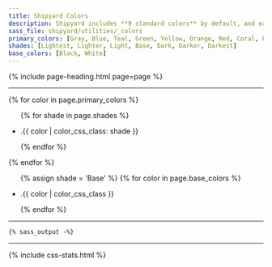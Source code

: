 ```yaml
---
title: Shipyard Colors
description: Shipyard includes **9 standard colors** by default, and each color can be accessed with the corresponding CSS utility class `.color-shade` or by using the SASS variable `$color-shade` in your SASS files.
sass_file: shipyard/utilities/_colors
primary_colors: [Gray, Blue, Teal, Green, Yellow, Orange, Red, Coral, Purple]
shades: [Lightest, Lighter, Light, Base, Dark, Darker, Darkest]
base_colors: [Black, White]
---
```


{% include page-heading.html page=page %}

---

{% for color in page.primary_colors %}
  <ul class="col-container shade-list mb-30" shade-list>
    {% for shade in page.shades %}
      <li class="col col-50 sm:col-25 md:col-0 pl-5 pr-5 sm:pl-10 sm:pr-10 mb-10 sm:mb-20 shade-item shade-{{ shade | downcase }} shade-{{ color | color_css_class: shade }}">
        <div class="shade-box box bg-{{ color | color_css_class: shade }} shade-{{ shade | downcase | replace: 'er', '' | replace: 'est', '' }}">
          <div class="shade-color col-center text-xxl bold bg-{{ color | color_css_class: shade }}" shade-color></div>
          <p class="shade-text text-sm medium {{ color | color_css_class: shade }}">
            .{{ color | color_css_class: shade }}
          </p>
        </div>
      </li>
    {% endfor %}
  </ul>
{% endfor %}

<ul class="col-container shade-list mb-30" shade-list>
  {% assign shade = 'Base' %}
  {% for color in page.base_colors %}
    <li class="col pl-5 pr-5 sm:pl-10 sm:pr-10 mb-10 sm:mb-20 shade-item shade-{{ shade | downcase }} shade-{{ color | color_css_class: shade }}">
      <div class="shade-box box bg-{{ color | color_css_class: shade }} shade-{{ shade | downcase | replace: 'er', '' | replace: 'est', '' }}">
        <div class="shade-color text-xxl bold bg-{{ color | color_css_class: shade }}" shade-color></div>
        <p class="shade-text text-sm medium {{ color | color_css_class: shade }}">
          .{{ color | color_css_class }}
        </p>
      </div>
    </li>
  {% endfor %}
</ul>

---

```css
{% sass_output -%}
```

---

{% include css-stats.html %}
